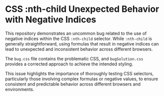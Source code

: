 # CSS :nth-child Unexpected Behavior with Negative Indices

This repository demonstrates an uncommon bug related to the use of negative indices within the CSS `:nth-child` selector.  While `:nth-child` is generally straightforward, using formulas that result in negative indices can lead to unexpected and inconsistent behavior across different browsers.

The `bug.css` file contains the problematic CSS, and `bugSolution.css` provides a corrected approach to achieve the intended styling.

This issue highlights the importance of thoroughly testing CSS selectors, particularly those involving complex formulas or negative values, to ensure consistent and predictable behavior across different browsers and environments.